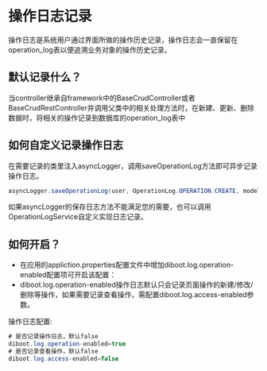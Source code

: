# 操作日志记录
操作日志是系统用户通过界面所做的操作历史记录，操作日志会一直保留在operation_log表以便追溯业务对象的操作历史记录。

## 默认记录什么？
当controller继承自framework中的BaseCrudController或者BaseCrudRestController并调用父类中的相关处理方法时，在新建、更新、删除数据时，将相关的操作记录到数据库的operation_log表中

## 如何自定义记录操作日志
在需要记录的类里注入asyncLogger，调用saveOperationLog方法即可异步记录操作日志。
```java
asyncLogger.saveOperationLog(user, OperationLog.OPERATION.CREATE, model);
```
如果asyncLogger的保存日志方法不能满足您的需要，也可以调用OperationLogService自定义实现日志记录。

## 如何开启？
* 在应用的appliction.properties配置文件中增加diboot.log.operation-enabled配置项可开启该配置：
* diboot.log.operation-enabled操作日志默认只会记录页面操作的新建/修改/删除等操作，如果需要记录查看操作，需配置diboot.log.access-enabled参数。

操作日志配置: 
```java
# 是否记录操作日志，默认false
diboot.log.operation-enabled=true
# 是否记录查看操作，默认false
diboot.log.access-enabled=false
```
